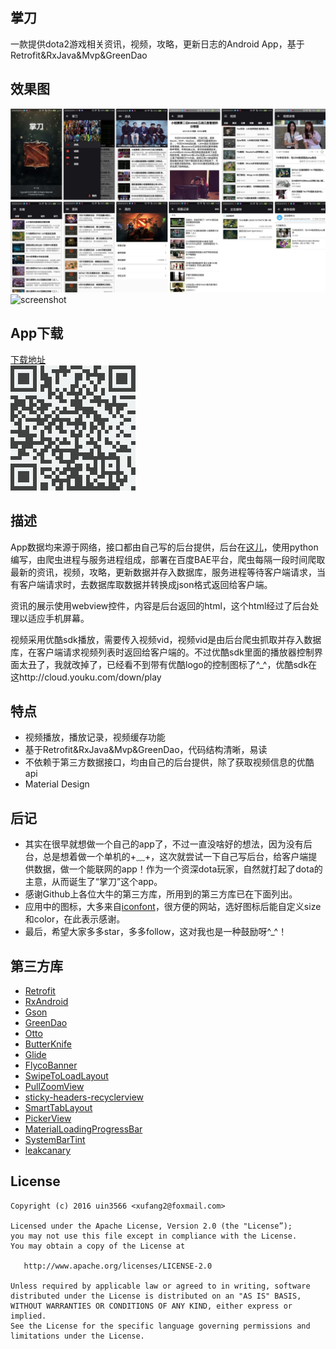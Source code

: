 ## 掌刀
一款提供dota2游戏相关资讯，视频，攻略，更新日志的Android App，基于Retrofit&RxJava&Mvp&GreenDao

## 效果图
 ![screenshot](/screenshots/screenshot.jpg)
 ![screenshot](/screenshots/screengif.gif)

## App下载
[下载地址](http://fir.im/dota2helper)  
![image](/screenshots/download.png)

## 描述
App数据均来源于网络，接口都由自己写的后台提供，后台在[这儿](https://github.com/uin3566/Dota2Server)，使用python编写，由爬虫进程与服务进程组成，部署在百度BAE平台，爬虫每隔一段时间爬取最新的资讯，视频，攻略，更新数据并存入数据库，服务进程等待客户端请求，当有客户端请求时，去数据库取数据并转换成json格式返回给客户端。  

资讯的展示使用webview控件，内容是后台返回的html，这个html经过了后台处理以适应手机屏幕。  

视频采用优酷sdk播放，需要传入视频vid，视频vid是由后台爬虫抓取并存入数据库，在客户端请求视频列表时返回给客户端的。不过优酷sdk里面的播放器控制界面太丑了，我就改掉了，已经看不到带有优酷logo的控制图标了^_^，优酷sdk在这http://cloud.youku.com/down/play

## 特点
* 视频播放，播放记录，视频缓存功能
* 基于Retrofit&RxJava&Mvp&GreenDao，代码结构清晰，易读
* 不依赖于第三方数据接口，均由自己的后台提供，除了获取视频信息的优酷api
* Material Design

## 后记
* 其实在很早就想做一个自己的app了，不过一直没啥好的想法，因为没有后台，总是想着做一个单机的+﹏+，这次就尝试一下自己写后台，给客户端提供数据，做一个能联网的app！作为一个资深dota玩家，自然就打起了dota的主意，从而诞生了“掌刀”这个app。
* 感谢Github上各位大牛的第三方库，所用到的第三方库已在下面列出。
* 应用中的图标，大多来自[iconfont](http://www.iconfont.cn/)，很方便的网站，选好图标后能自定义size和color，在此表示感谢。
* 最后，希望大家多多star，多多follow，这对我也是一种鼓励呀^_^！

## 第三方库
* [Retrofit](https://github.com/square/retrofit)
* [RxAndroid](https://github.com/ReactiveX/RxAndroid)
* [Gson](https://github.com/google/gson)
* [GreenDao](https://github.com/greenrobot/greenDAO)
* [Otto](https://github.com/square/otto)
* [ButterKnife](https://github.com/JakeWharton/butterknife)
* [Glide](https://github.com/bumptech/glide)
* [FlycoBanner](https://github.com/H07000223/FlycoBanner_Master)
* [SwipeToLoadLayout](https://github.com/Aspsine/SwipeToLoadLayout)
* [PullZoomView](https://github.com/Frank-Zhu/PullZoomView)
* [sticky-headers-recyclerview](https://github.com/timehop/sticky-headers-recyclerview)
* [SmartTabLayout](https://github.com/ogaclejapan/SmartTabLayout)
* [PickerView](https://github.com/saiwu-bigkoo/Android-PickerView)
* [MaterialLoadingProgressBar](https://github.com/lsjwzh/MaterialLoadingProgressBar)
* [SystemBarTint](https://github.com/jgilfelt/SystemBarTint)
* [leakcanary](https://github.com/square/leakcanary)

## License
```
Copyright (c) 2016 uin3566 <xufang2@foxmail.com>

Licensed under the Apache License, Version 2.0 (the "License”);
you may not use this file except in compliance with the License.
You may obtain a copy of the License at
   
   http://www.apache.org/licenses/LICENSE-2.0

Unless required by applicable law or agreed to in writing, software
distributed under the License is distributed on an "AS IS" BASIS,
WITHOUT WARRANTIES OR CONDITIONS OF ANY KIND, either express or implied.
See the License for the specific language governing permissions and
limitations under the License.
```
